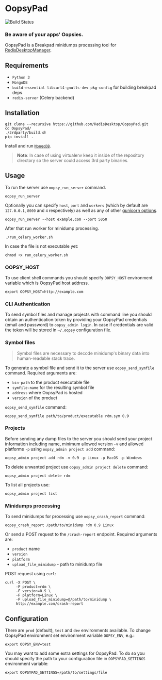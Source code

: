 # OopsyPad 
[![Build Status](https://travis-ci.org/RedisDesktop/OopsyPad.svg?branch=master)](https://travis-ci.org/RedisDesktop/OopsyPad)

### Be aware of your apps' Oopsies.
OopsyPad is a Breakpad minidumps processing tool for [RedisDesktopManager](https://github.com/uglide/RedisDesktopManager).

## Requirements
- `Python 3`
- `MongoDB`
- `build-essential libcurl4-gnutls-dev pkg-config` for building breakpad deps
- `redis-server` (Celery backend)

## Installation
```shell
git clone --recursive https://github.com/RedisDesktop/OopsyPad.git
cd OopsyPad/
./3rdparty/build.sh
pip install .
```
Install and run [`MongoDB`](https://docs.mongodb.com/manual/installation/).

> __Note__: In case of using virtualenv keep it inside of the repository directory so the server could access 3rd party binaries.

## Usage

To run the server use `oopsy_run_server` command.
```shell
oopsy_run_server
```
Optionally you can specify `host`, `port` and `workers` (which by default are `127.0.0.1`, `8000` and `4` respectively) as well as any of other [gunicorn options](http://docs.gunicorn.org/en/stable/settings.html).
```shell
oopsy_run_server --host example.com --port 5050
```
After that run worker for minidump processing.
```shell
./run_celery_worker.sh
```
In case the file is not executable yet:
```shell
chmod +x run_celery_worker.sh
```

### OOPSY_HOST 
To use client shell commands you should specify `OOPSY_HOST` environment variable which is OopsyPad host address.
```shell
export OOPSY_HOST=http://example.com
```

### CLI Authentication
To send symbol files and manage projects with command line you should obtain an authentication token by providing your OopsyPad credentials (email and password) to `oopsy_admin login`. In case if credentials are valid the token will be stored in `~/.oopsy` configuration file.

### Symbol files
> Symbol files are necessary to decode minidump's binary data into human-readable stack trace.

To generate a symbol file and send it to the server use `oopsy_send_symfile` command.
Required arguments are:
- `bin-path` to the product executable file
- `symfile-name` for the resulting symbol file
- `address` where OopsyPad is hosted
- `version` of the product

`oopsy_send_symfile` command:
```shell
oopsy_send_symfile path/to/product/executable rdm.sym 0.9
```

### Projects
Before sending any dump files to the server you should send your project information including name, minimum allowed version `-v` and allowed platforms `-p` using `oopsy_admin project add` command:
```shell
oopsy_admin project add rdm -v 0.9 -p Linux -p MacOS -p Windows
```
To delete unwanted project use `oopsy_admin project delete` command:
```shell
oopsy_admin project delete rdm
```
To list all projects use:
```shell
oopsy_admin project list
```

### Minidumps processing
To send minidumps for processing use `oopsy_crash_report` command:
```shell
oopsy_crash_report /path/to/minidump rdm 0.9 Linux
```
Or send a POST request to the `/crash-report` endpoint.
Required arguments are:
- `product` name
- `version`
- `platform`
- `upload_file_minidump` - path to minidump file

POST request using `curl`:
```shell
curl -X POST \
     -F product=rdm \
     -F version=0.9 \
     -F platform=Linux \
     -F upload_file_minidump=@/path/to/minidump \
     http://example.com/crash-report
```

## Configuration
There are `prod` (default), `test` and `dev` environments available. To change OopsyPad environment set environment variable `OOPSY_ENV`, e.g.:
```shell
export OOPSY_ENV=test
```
You may want to add some extra settings for OopsyPad.
To do so you should specify the path to your configuration file in `OOPSYPAD_SETTINGS` environment variable:
```shell
export OOPSYPAD_SETTINGS=/path/to/settings/file
```
